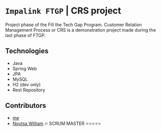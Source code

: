 # `Impalink FTGP` | CRS project

Project phase of the Fill the Tech Gap Program. Customer Relation Management Process or CRS is a demonstration project made during the last phase of FTGP.

## Technologies
* Java
* Spring Web
* JPA
* MySQL
* H2 (dev only)
* Rest Repository

## Contributors
- [me](https://github.com/47leonel-wabo)
- [Noutsa William](https://github.com/NC-52) 🔥 SCRUM MASTER ⭐⭐⭐⭐⭐